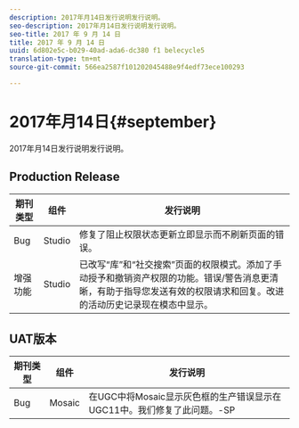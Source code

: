```yaml
---
description: 2017年月14日发行说明发行说明。
seo-description: 2017年月14日发行说明发行说明。
seo-title: 2017 年 9 月 14 日
title: 2017 年 9 月 14 日
uuid: 6d802e5c-b029-40ad-ada6-dc380 f1 belecycle5
translation-type: tm+mt
source-git-commit: 566ea2587f101202045488e9f4edf73ece100293

---
```



# 2017年月14日{#september}

2017年月14日发行说明发行说明。

## Production Release

| **期刊类型** | **组件** | **发行说明** |
|---|---|---|
| Bug | Studio | 修复了阻止权限状态更新立即显示而不刷新页面的错误。 |
| 增强功能 | Studio | 已改写“库”和“社交搜索”页面的权限模式。添加了手动授予和撤销资产权限的功能。错误/警告消息更清晰，有助于指导您发送有效的权限请求和回复。改进的活动历史记录现在模态中显示。 |

## UAT版本

| **期刊类型** | **组件** | **发行说明** |
|---|---|---|
| Bug | Mosaic | 在UGC中将Mosaic显示灰色框的生产错误显示在UGC11中。我们修复了此问题。-SP |

